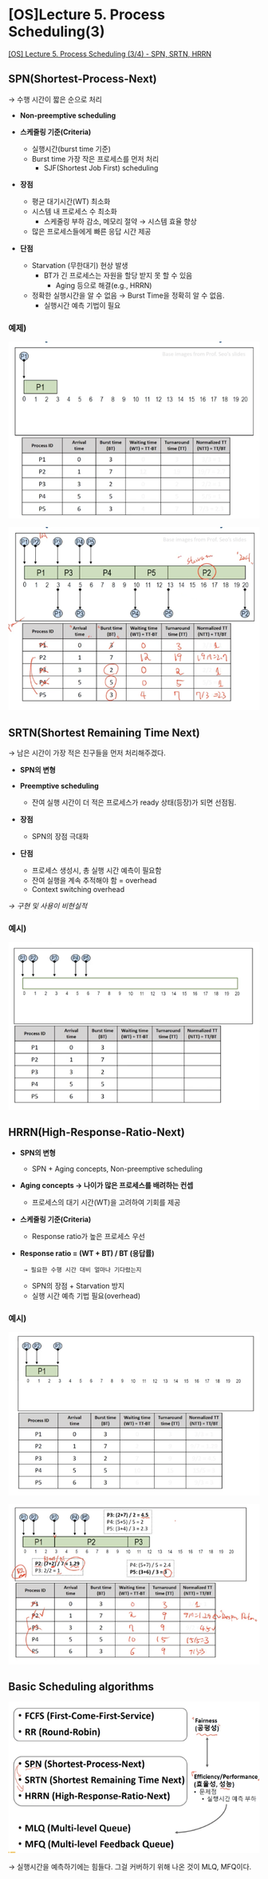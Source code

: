 # [OS]Lecture 5. Process Scheduling(3)

[[OS] Lecture 5. Process Scheduling (3/4) - SPN, SRTN, HRRN](https://www.youtube.com/watch?v=keY9Wi7scEs&list=PLBrGAFAIyf5rby7QylRc6JxU5lzQ9c4tN&index=10)

## SPN(Shortest-Process-Next)

→ 수행 시간이 짧은 순으로 처리

- **Non-preemptive scheduling**

- **스케줄링 기준(Criteria)**
    - 실행시간(burst time 기준)
    - Burst time 가장 작은 프로세스를 먼저 처리
        - SJF(Shortest Job First) scheduling

- **장점**
    - 평균 대기시간(WT) 최소화
    - 시스템 내 프로세스 수 최소화
        - 스케줄링 부하 감소, 메모리 절약 → 시스템 효율 향상
    - 많은 프로세스들에게 빠른 응답 시간 제공

- **단점**
    - Starvation (무한대기) 현상 발생
        - BT가 긴 프로세스는 자원을 할당 받지 못 할 수 있음
            - Aging 등으로 해결(e.g., HRRN)
    - 정확한 실행시간을 알 수 없음 → Burst Time을 정확히 알 수 없음.
        - 실행시간 예측 기법이 필요

### 예제)

![Untitled](%5BOS%5DLecture%205%20Process%20Scheduling(3)%20ae04eb3e8a844aaf86a79201454ebcfc/Untitled.png)

![Untitled](%5BOS%5DLecture%205%20Process%20Scheduling(3)%20ae04eb3e8a844aaf86a79201454ebcfc/Untitled%201.png)

## SRTN(Shortest Remaining Time Next)

→ 남은 시간이 가장 적은 친구들을 먼저 처리해주겠다.

- **SPN의 변형**

- **Preemptive scheduling**
    - 잔여 실행 시간이 더 적은 프로세스가 ready 상태(등장)가 되면 선점됨.

- **장점**
    - SPN의 장점 극대화
- **단점**
    - 프로세스 생성시, 총 실행 시간 예측이 필요함
    - 잔여 실행을 계속 추적해야 함 = overhead
    - Context switching overhead

*→ 구현 및 사용이 비현실적*

### 예시)

![Untitled](%5BOS%5DLecture%205%20Process%20Scheduling(3)%20ae04eb3e8a844aaf86a79201454ebcfc/Untitled%202.png)

## HRRN(High-Response-Ratio-Next)

- **SPN의 변형**
    - SPN + Aging concepts, Non-preemptive scheduling

- **Aging concepts → 나이가 많은 프로세스를 배려하는 컨셉**
    - 프로세스의 대기 시간(WT)을 고려하여 기회를 제공

- **스케줄링 기준(Criteria)**
    - Response ratio가 높은 프로세스 우선

- **Response ratio = (WT + BT) / BT (응답률)**

       → 필요한 수행 시간 대비 얼마나 기다렸는지

    - SPN의 장점 + Starvation 방지
    - 실행 시간 예측 기법 필요(overhead)

### 예시)

![Untitled](%5BOS%5DLecture%205%20Process%20Scheduling(3)%20ae04eb3e8a844aaf86a79201454ebcfc/Untitled%203.png)

![Untitled](%5BOS%5DLecture%205%20Process%20Scheduling(3)%20ae04eb3e8a844aaf86a79201454ebcfc/Untitled%204.png)

## Basic Scheduling algorithms

![Untitled](%5BOS%5DLecture%205%20Process%20Scheduling(3)%20ae04eb3e8a844aaf86a79201454ebcfc/Untitled%205.png)

→ 실행시간을 예측하기에는 힘들다. 그걸 커버하기 위해 나온 것이 MLQ, MFQ이다.

